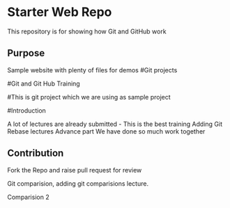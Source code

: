# Starter Web Repo

This repository is for showing how Git and GitHub work

## Purpose

Sample website with plenty of files for demos
#Git projects

#Git and Git Hub Training 

#This is git project which we are using as sample project

#Introduction

A lot of lectures are already submitted - This is the best training
Adding Git Rebase lectures Advance part
We have done so much work together
## Contribution
Fork the Repo and raise pull request for review

Git comparision, adding git comparisions lecture.

Comparision 2
